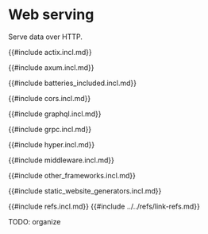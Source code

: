 # Web serving

Serve data over HTTP.

{{#include actix.incl.md}}

{{#include axum.incl.md}}

{{#include batteries_included.incl.md}}

{{#include cors.incl.md}}

{{#include graphql.incl.md}}

{{#include grpc.incl.md}}

{{#include hyper.incl.md}}

{{#include middleware.incl.md}}

{{#include other_frameworks.incl.md}}

{{#include static_website_generators.incl.md}}

{{#include refs.incl.md}}
{{#include ../../refs/link-refs.md}}

<div class="hidden">
TODO: organize
</div>
